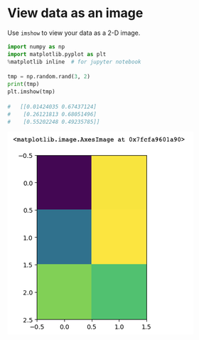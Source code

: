 # View data as an image

Use `imshow` to view your data as a 2-D image.

```python
import numpy as np
import matplotlib.pyplot as plt
%matplotlib inline  # for jupyter notebook

tmp = np.random.rand(3, 2)
print(tmp)
plt.imshow(tmp)

#   [[0.01424035 0.67437124]
#    [0.26121813 0.68051496]
#    [0.55202248 0.49235785]]
```

![matplotlib_image](imshow.png)